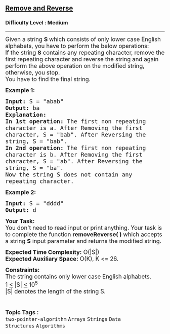 <h2><a href="https://practice.geeksforgeeks.org/problems/1e2f365be6114b671b915e145ec7dbcfdc432910/1">Remove and Reverse</a></h2><h3>Difficulty Level : Medium</h3><hr><div class="problems_problem_content__Xm_eO"><p><span style="font-size:18px">Given a string&nbsp;<strong>S </strong>which consists of only lower case English alphabets, you have to perform the below&nbsp;operations:<br>
If the string <strong>S</strong> contains any repeating character, remove the first repeating&nbsp;character and reverse the string&nbsp;and again perform the above operation on the modified string, otherwise, you stop.<br>
You have to find the final string.</span></p>

<p><span style="font-size:18px"><strong>Example 1:</strong></span></p>

<pre><span style="font-size:18px"><strong>Input:</strong> S = "abab"
<strong>Output:</strong> ba
<strong>Explanation:</strong>
<strong>In 1st operation:</strong> The first non repeating 
character is a. After Removing the first 
character, S = "bab". After Reversing the 
string, S = "bab".
<strong>In 2nd operation:</strong> The first non repeating 
character is b. After Removing the first 
character, S = "ab". After Reversing the 
string, S = "ba".
Now the string S does not contain any 
repeating character.</span></pre>

<p><span style="font-size:18px"><strong>Example 2:</strong></span></p>

<pre><span style="font-size:18px"><strong>Input:</strong> S = "dddd"
<strong>Output:</strong> d</span>
</pre>

<p><span style="font-size:18px"><strong>Your Task:&nbsp;&nbsp;</strong><br>
You don't need to read input or print anything. Your task is to complete the function&nbsp;<strong>removeReverse( )</strong>&nbsp;which accepts a string <strong>S</strong>&nbsp;input parameter and returns the modified string.</span></p>

<p><span style="font-size:18px"><strong>Expected Time Complexity:</strong>&nbsp;O(|S|)<br>
<strong>Expected Auxiliary Space:</strong>&nbsp;O(K), K &lt;= 26.</span></p>

<p><span style="font-size:18px"><strong>Constraints:</strong><br>
The string contains only lower case English alphabets.<br>
1 <u>&lt;</u>&nbsp;|S|&nbsp;<u>&lt;</u>&nbsp;10<sup>5</sup><br>
|S| denotes the length of the string S.</span></p>
</div><br><p><span style=font-size:18px><strong>Topic Tags : </strong><br><code>two-pointer-algorithm</code>&nbsp;<code>Arrays</code>&nbsp;<code>Strings</code>&nbsp;<code>Data Structures</code>&nbsp;<code>Algorithms</code>&nbsp;